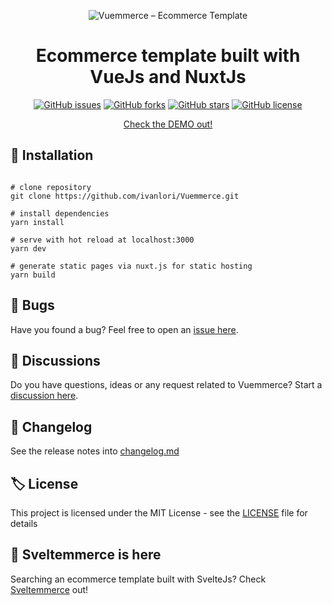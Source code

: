 <p align="center">
  <img
    src="https://raw.githubusercontent.com/ivanlori/Vuemmerce/master/media/Vuemmerce-logo.jpg"
    alt="Vuemmerce – Ecommerce Template"
  />
</p>
<h1 align="center">
  Ecommerce template built with VueJs and NuxtJs
</h1>
<p align="center">
<a href="https://github.com/ivanlori/Vuemmerce/issues"><img alt="GitHub issues" src="https://img.shields.io/github/issues/ivanlori/Vuemmerce"></a>
<a href="https://github.com/ivanlori/Vuemmerce/network"><img alt="GitHub forks" src="https://img.shields.io/github/forks/ivanlori/Vuemmerce"></a>
<a href="https://github.com/ivanlori/Vuemmerce/stargazers"><img alt="GitHub stars" src="https://img.shields.io/github/stars/ivanlori/Vuemmerce"></a>
<a href="https://github.com/ivanlori/Vuemmerce/blob/master/LICENSE"><img alt="GitHub license" src="https://img.shields.io/github/license/ivanlori/Vuemmerce"></a>
</p>

<p align="center">
  <a href="https://ivanlori.github.io/Vuemmerce">Check the DEMO out!</a>
</p>

## 🚀 Installation

```

# clone repository
git clone https://github.com/ivanlori/Vuemmerce.git

# install dependencies
yarn install

# serve with hot reload at localhost:3000
yarn dev

# generate static pages via nuxt.js for static hosting
yarn build
```

## 🐛 Bugs

Have you found a bug? Feel free to open an <a href="https://github.com/ivanlori/Vuemmerce/issues/new?assignees=&labels=&template=bug_report.md&title=">issue here</a>.

## 🙋 Discussions

Do you have questions, ideas or any request related to Vuemmerce? Start a <a href="https://github.com/ivanlori/Vuemmerce/discussions">discussion here</a>.

## 📌 Changelog

See the release notes into [changelog.md](changelog.md)

## 🏷️ License

This project is licensed under the MIT License - see the [LICENSE](LICENSE) file for details

## 📣 Sveltemmerce is here

Searching an ecommerce template built with SvelteJs?
Check [Sveltemmerce](https://github.com/ivanlori/Sveltemmerce) out!
